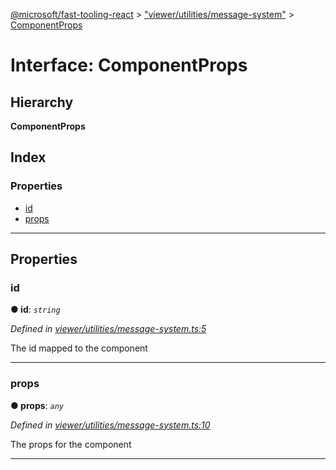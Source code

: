 [@microsoft/fast-tooling-react](../README.md) > ["viewer/utilities/message-system"](../modules/_viewer_utilities_message_system_.md) > [ComponentProps](../interfaces/_viewer_utilities_message_system_.componentprops.md)

# Interface: ComponentProps

## Hierarchy

**ComponentProps**

## Index

### Properties

* [id](_viewer_utilities_message_system_.componentprops.md#id)
* [props](_viewer_utilities_message_system_.componentprops.md#props)

---

## Properties

<a id="id"></a>

###  id

**● id**: *`string`*

*Defined in [viewer/utilities/message-system.ts:5](https://github.com/Microsoft/fast-dna/blob/164dd3ca/packages/fast-tooling-react/src/viewer/utilities/message-system.ts#L5)*

The id mapped to the component

___
<a id="props"></a>

###  props

**● props**: *`any`*

*Defined in [viewer/utilities/message-system.ts:10](https://github.com/Microsoft/fast-dna/blob/164dd3ca/packages/fast-tooling-react/src/viewer/utilities/message-system.ts#L10)*

The props for the component

___

